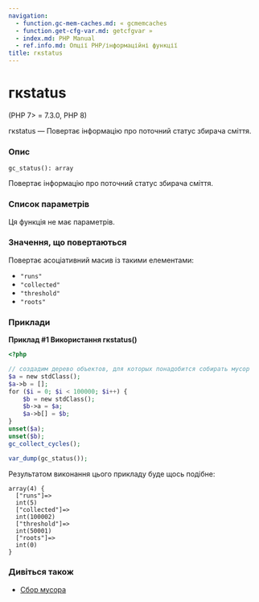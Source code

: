 ```yaml
---
navigation:
  - function.gc-mem-caches.md: « gcmemcaches
  - function.get-cfg-var.md: getcfgvar »
  - index.md: PHP Manual
  - ref.info.md: Опції PHP/інформаційні функції
title: гкstatus
---
```

# гкstatus

(PHP 7> = 7.3.0, PHP 8)

гкstatus — Повертає інформацію про поточний статус збирача сміття.

### Опис

```methodsynopsis
gc_status(): array
```

Повертає інформацію про поточний статус збирача сміття.

### Список параметрів

Ця функція не має параметрів.

### Значення, що повертаються

Повертає асоціативний масив із такими елементами:

-   `"runs"`
-   `"collected"`
-   `"threshold"`
-   `"roots"`

### Приклади

**Приклад #1 Використання **гкstatus()****

```php
<?php

// создадим дерево объектов, для которых понадобится собирать мусор
$a = new stdClass();
$a->b = [];
for ($i = 0; $i < 100000; $i++) {
    $b = new stdClass();
    $b->a = $a;
    $a->b[] = $b;
}
unset($a);
unset($b);
gc_collect_cycles();

var_dump(gc_status());
```

Результатом виконання цього прикладу буде щось подібне:

```
array(4) {
  ["runs"]=>
  int(5)
  ["collected"]=>
  int(100002)
  ["threshold"]=>
  int(50001)
  ["roots"]=>
  int(0)
}
```

### Дивіться також

-   [Сбор мусора](features.gc.md)
